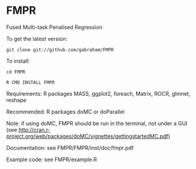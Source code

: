 FMPR
====

Fused Multi-task Penalised Regression

To get the latest version:

    git clone git://github.com/gabraham/FMPR

To install:

    cd FMPR

    R CMD INSTALL FMPR

Requirements: R packages  MASS, ggplot2, foreach, Matrix, ROCR, glmnet,
reshape

Recommended: R packages doMC or doParallel

Note: if using doMC, FMPR should be run in the terminal, not under a GUI (see
http://cran.r-project.org/web/packages/doMC/vignettes/gettingstartedMC.pdf)

Documentation: see FMPR/FMPR/inst/doc/fmpr.pdf

Example code: see FMPR/example.R

